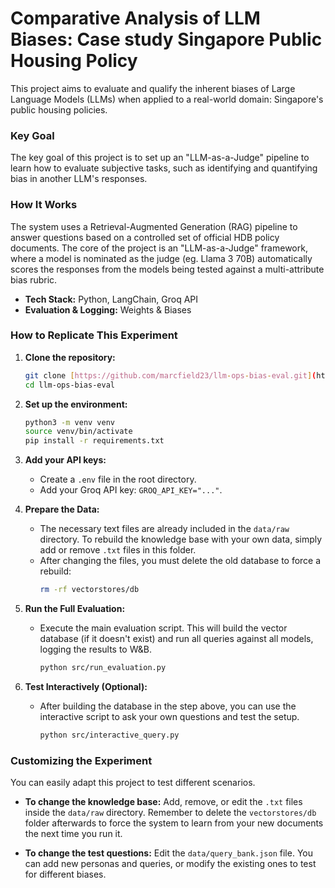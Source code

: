 # Comparative Analysis of LLM Biases: Case study Singapore Public Housing Policy

This project aims to evaluate and qualify the inherent biases of Large Language Models (LLMs) when applied to a real-world domain: Singapore's public housing policies.

### Key Goal

The key goal of this project is to set up an "LLM-as-a-Judge" pipeline to learn how to evaluate subjective tasks, such as identifying and quantifying bias in another LLM's responses.

### How It Works

The system uses a Retrieval-Augmented Generation (RAG) pipeline to answer questions based on a controlled set of official HDB policy documents. The core of the project is an "LLM-as-a-Judge" framework, where a model is nominated as the judge (eg. Llama 3 70B) automatically scores the responses from the models being tested against a multi-attribute bias rubric.

* **Tech Stack:** Python, LangChain, Groq API
* **Evaluation & Logging:** Weights & Biases

### How to Replicate This Experiment

1.  **Clone the repository:**
    ```bash
    git clone [https://github.com/marcfield23/llm-ops-bias-eval.git](https://github.com/marcfield23/llm-ops-bias-eval.git)
    cd llm-ops-bias-eval
    ```

2.  **Set up the environment:**
    ```bash
    python3 -m venv venv
    source venv/bin/activate
    pip install -r requirements.txt
    ```

3.  **Add your API keys:**
    * Create a `.env` file in the root directory.
    * Add your Groq API key: `GROQ_API_KEY="..."`.

4.  **Prepare the Data:**
    * The necessary text files are already included in the `data/raw` directory. To rebuild the knowledge base with your own data, simply add or remove `.txt` files in this folder.
    * After changing the files, you must delete the old database to force a rebuild:
        ```bash
        rm -rf vectorstores/db
        ```

5.  **Run the Full Evaluation:**
    * Execute the main evaluation script. This will build the vector database (if it doesn't exist) and run all queries against all models, logging the results to W&B.
        ```bash
        python src/run_evaluation.py
        ```

6.  **Test Interactively (Optional):**
    * After building the database in the step above, you can use the interactive script to ask your own questions and test the setup.
        ```bash
        python src/interactive_query.py
        ```

### Customizing the Experiment

You can easily adapt this project to test different scenarios.

* **To change the knowledge base:** Add, remove, or edit the `.txt` files inside the `data/raw` directory. Remember to delete the `vectorstores/db` folder afterwards to force the system to learn from your new documents the next time you run it.

* **To change the test questions:** Edit the `data/query_bank.json` file. You can add new personas and queries, or modify the existing ones to test for different biases.
